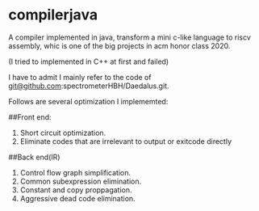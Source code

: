 # compilerjava

A  compiler implemented in java, transform a mini c-like language to riscv assembly, whic is one of the big projects in acm honor class 2020.

(I tried to implemented in C++ at first and failed)

I have to admit I mainly refer to the code of git@github.com:spectrometerHBH/Daedalus.git.

Follows are several optimization I implememted:


##Front end:
1. Short circuit optimization.
2. Eliminate codes that are irrelevant to output or exitcode directly


##Back end(IR)
1. Control flow graph simplification.
2. Common subexpression elimination.
3. Constant and copy proppagation.
4. Aggressive dead code elimination.














